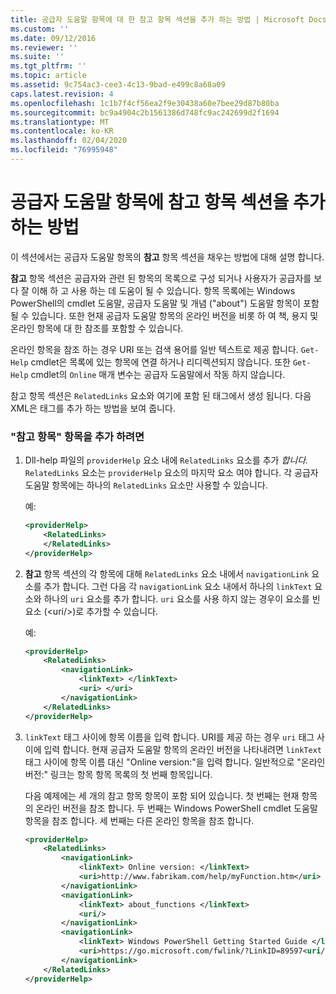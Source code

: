 ```yaml
---
title: 공급자 도움말 항목에 대 한 참고 항목 섹션을 추가 하는 방법 | Microsoft Docs
ms.custom: ''
ms.date: 09/12/2016
ms.reviewer: ''
ms.suite: ''
ms.tgt_pltfrm: ''
ms.topic: article
ms.assetid: 9c754ac3-cee3-4c13-9bad-e499c8a68a09
caps.latest.revision: 4
ms.openlocfilehash: 1c1b7f4cf56ea2f9e30438a60e7bee29d87b80ba
ms.sourcegitcommit: bc9a4904c2b1561386d748fc9ac242699d2f1694
ms.translationtype: MT
ms.contentlocale: ko-KR
ms.lasthandoff: 02/04/2020
ms.locfileid: "76995948"
---
```

# <a name="how-to-add-a-see-also-section-to-a-provider-help-topic"></a>공급자 도움말 항목에 참고 항목 섹션을 추가하는 방법

이 섹션에서는 공급자 도움말 항목의 **참고** 항목 섹션을 채우는 방법에 대해 설명 합니다.

**참고** 항목 섹션은 공급자와 관련 된 항목의 목록으로 구성 되거나 사용자가 공급자를 보다 잘 이해 하 고 사용 하는 데 도움이 될 수 있습니다. 항목 목록에는 Windows PowerShell의 cmdlet 도움말, 공급자 도움말 및 개념 ("about") 도움말 항목이 포함 될 수 있습니다. 또한 현재 공급자 도움말 항목의 온라인 버전을 비롯 하 여 책, 용지 및 온라인 항목에 대 한 참조를 포함할 수 있습니다.

온라인 항목을 참조 하는 경우 URI 또는 검색 용어를 일반 텍스트로 제공 합니다. `Get-Help` cmdlet은 목록에 있는 항목에 연결 하거나 리디렉션되지 않습니다. 또한 `Get-Help` cmdlet의 `Online` 매개 변수는 공급자 도움말에서 작동 하지 않습니다.

참고 항목 섹션은 `RelatedLinks` 요소와 여기에 포함 된 태그에서 생성 됩니다. 다음 XML은 태그를 추가 하는 방법을 보여 줍니다.

### <a name="to-add-see-also-topics"></a>"참고 항목" 항목을 추가 하려면

1. Dll-help 파일의 `providerHelp` 요소 내에 `RelatedLinks` 요소를 추가 *합니다.* `RelatedLinks` 요소는 `providerHelp` 요소의 마지막 요소 여야 합니다. 각 공급자 도움말 항목에는 하나의 `RelatedLinks` 요소만 사용할 수 있습니다.

   예:

    ```xml
    <providerHelp>
        <RelatedLinks>
        </RelatedLinks>
    </providerHelp>
    ```

2. **참고** 항목 섹션의 각 항목에 대해 `RelatedLinks` 요소 내에서 `navigationLink` 요소를 추가 합니다. 그런 다음 각 `navigationLink` 요소 내에서 하나의 `linkText` 요소와 하나의 `uri` 요소를 추가 합니다. `uri` 요소를 사용 하지 않는 경우이 요소를 빈 요소 (\<uri/>)로 추가할 수 있습니다.

   예:

    ```xml
    <providerHelp>
        <RelatedLinks>
            <navigationLink>
                <linkText> </linkText>
                <uri> </uri>
            </navigationLink>
        </RelatedLinks>
    </providerHelp>
    ```

3. `linkText` 태그 사이에 항목 이름을 입력 합니다. URI를 제공 하는 경우 `uri` 태그 사이에 입력 합니다. 현재 공급자 도움말 항목의 온라인 버전을 나타내려면 `linkText` 태그 사이에 항목 이름 대신 "Online version:"을 입력 합니다. 일반적으로 "온라인 버전:" 링크는 항목 항목 목록의 첫 번째 항목입니다.

   다음 예제에는 세 개의 참고 항목 항목이 포함 되어 있습니다. 첫 번째는 현재 항목의 온라인 버전을 참조 합니다. 두 번째는 Windows PowerShell cmdlet 도움말 항목을 참조 합니다. 세 번째는 다른 온라인 항목을 참조 합니다.

    ```xml
    <providerHelp>
        <RelatedLinks>
            <navigationLink>
                <linkText> Online version: </linkText>
                <uri>http://www.fabrikam.com/help/myFunction.htm</uri>
            </navigationLink>
            <navigationLink>
                <linkText> about_functions </linkText>
                <uri/>
            </navigationLink>
            <navigationLink>
                <linkText> Windows PowerShell Getting Started Guide </linkText>
                <uri>https://go.microsoft.com/fwlink/?LinkID=89597<uri/>
            </navigationLink>
        </RelatedLinks>
    </providerHelp>
    ```